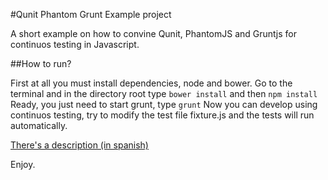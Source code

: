 #Qunit Phantom Grunt Example project

A short example on how to convine Qunit, PhantomJS and Gruntjs for continuos testing in Javascript.

##How to run?

First at all you must install dependencies, node and bower.
Go to the terminal and in the directory root type `bower install` and then `npm install`
Ready, you just need to start grunt, type `grunt`
Now you can develop using continuos testing, try to modify the test file fixture.js and the tests will run automatically.

[There's a description (in spanish)](http://www.leomicheloni.com/post/2014/12/23/Testing-continuo-con-Qunit-Phantom-y-Grunt.aspx)

Enjoy.
